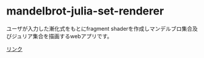 # mandelbrot-julia-set-renderer

ユーザが入力した漸化式をもとにfragment shaderを作成しマンデルブロ集合及びジュリア集合を描画するwebアプリです。

[リンク](https://kokutoupan.github.io/mandelbrot-julia-set-renderer/)
